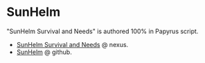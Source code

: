 # SunHelm

"SunHelm Survival and Needs" is authored 100% in Papyrus script.

- [SunHelm Survival and Needs](https://www.nexusmods.com/skyrimspecialedition/mods/39414) @ nexus.
- [SunHelm](https://github.com/colinswrath/SunHelm) @ github.
